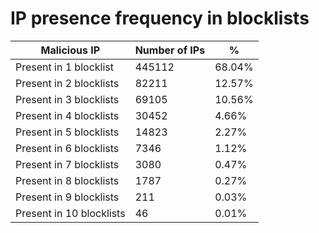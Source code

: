 # IP presence frequency in blocklists
| Malicious IP | Number of IPs | % |
|----|----|----|
| Present in 1 blocklist | 445112 | 68.04% |
| Present in 2 blocklists | 82211 | 12.57% |
| Present in 3 blocklists | 69105 | 10.56% |
| Present in 4 blocklists | 30452 | 4.66% |
| Present in 5 blocklists | 14823 | 2.27% |
| Present in 6 blocklists | 7346 | 1.12% |
| Present in 7 blocklists | 3080 | 0.47% |
| Present in 8 blocklists | 1787 | 0.27% |
| Present in 9 blocklists | 211 | 0.03% |
| Present in 10 blocklists | 46 | 0.01% |
